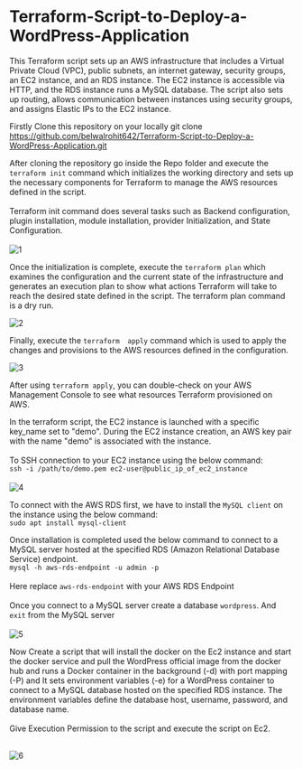 # Terraform-Script-to-Deploy-a-WordPress-Application

This Terraform script sets up an AWS infrastructure that includes a Virtual Private Cloud (VPC), public subnets, an  internet gateway, security groups, an EC2 instance, and an RDS instance. The EC2 instance is accessible via HTTP, and the RDS instance runs a MySQL database. The script also sets up routing, allows communication between instances using security groups, and assigns Elastic IPs to the EC2 instance. 


Firstly Clone this repository on your locally
git clone https://github.com/belwalrohit642/Terraform-Script-to-Deploy-a-WordPress-Application.git

After cloning the repository go inside the Repo folder and execute the `terraform init` command which initializes the working directory and sets up the necessary components for Terraform to manage the AWS resources defined in the script. <br>
<br>
Terraform init command does several tasks such as Backend configuration, plugin installation, module installation, provider Initialization, and State Configuration.<br>
<br>
![1](https://github.com/belwalrohit642/Terraform-Script-to-Deploy-a-WordPress-Application/assets/96739082/bab1405e-9a17-4ed5-992f-988d71834866)


Once the initialization is complete, execute the `terraform plan` which  examines the configuration and the current state of the infrastructure and generates an execution plan to show what actions Terraform will take to reach the desired state defined in the script. The terraform plan command is a dry run.

![2](https://github.com/belwalrohit642/Terraform-Script-to-Deploy-a-WordPress-Application/assets/96739082/1c89adcf-004b-48b5-959a-3b0180ceb48e)


Finally, execute the `terraform  apply` command which  is used to apply the changes and provisions to the AWS resources defined in the configuration.

![3](https://github.com/belwalrohit642/Terraform-Script-to-Deploy-a-WordPress-Application/assets/96739082/ee2b740a-364b-4a3e-a7ad-de49dff4936e)


After using `terraform apply`, you can double-check on your AWS Management Console to see what resources Terraform provisioned on AWS.

In the terraform script, the EC2 instance is launched with a specific key_name set to "demo". During the EC2 instance creation, an AWS key pair with the name "demo" is associated with the instance.<br>
<br>
To SSH connection to your EC2 instance using the below command: <br>
`ssh -i /path/to/demo.pem ec2-user@public_ip_of_ec2_instance`<br>
<br>
![4](https://github.com/belwalrohit642/Terraform-Script-to-Deploy-a-WordPress-Application/assets/96739082/03fd055f-65a9-4053-88b7-feb7b40fed03)
<br>

To connect with the AWS RDS first, we have to install the `MySQL client` on the instance using the below command: <br>
`sudo apt install mysql-client` <br>

Once installation is completed used the below command to connect to a MySQL server hosted at the specified RDS (Amazon Relational Database Service) endpoint.<br>
`mysql -h aws-rds-endpoint -u admin -p`<br>   
Here replace `aws-rds-endpoint` with your AWS RDS Endpoint<br>
<br>
Once you connect to a MySQL server create a database `wordpress`. And `exit` from the MySQL server <br> 
<br>
![5](https://github.com/belwalrohit642/Terraform-Script-to-Deploy-a-WordPress-Application/assets/96739082/f2cf8320-88de-4860-acd4-846f40e91fe4)

Now Create a script that will install the docker on the Ec2 instance and start the docker service and pull the  WordPress official  image from the docker hub and runs a Docker container in the background (-d) with port mapping (-P) and It sets environment variables (-e) for a WordPress container to connect to a MySQL database hosted on the specified RDS instance. The environment variables define the database host, username, password, and database name.<br>
<br>
Give Execution Permission to the script and execute the script on Ec2.<br>
<br>

![6](https://github.com/belwalrohit642/Terraform-Script-to-Deploy-a-WordPress-Application/assets/96739082/169b6cd9-1cd3-40c7-ab7f-fdb9fa7c1ed1)




